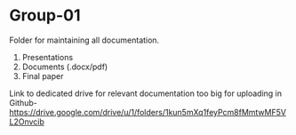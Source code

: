 # Group-01

Folder for maintaining all documentation.
1) Presentations
2) Documents (.docx/pdf)
3) Final paper  

Link to dedicated drive for relevant documentation too big for uploading in Github- <https://drive.google.com/drive/u/1/folders/1kun5mXq1feyPcm8fMmtwMF5VL2Onvcib>
